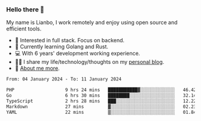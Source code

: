 ### Hello there 👋

My name is Lianbo, I work remotely and enjoy using open source and efficient tools.

- 🔭 Interested in full stack. Focus on backend.
- 🌱 Currently learning Golang and Rust.
- 💻 With 6 years' development working experience.
- ✍🏻 I share my life/technology/thoughts on my [personal blog](https://godruoyi.com).
- 👒 [About me more](https://godruoyi.com/posts/About-godruoyi).

<!--START_SECTION:waka-->

```txt
From: 04 January 2024 - To: 11 January 2024

PHP                   9 hrs 24 mins   ███████████▓░░░░░░░░░░░░░   46.42 %
Go                    6 hrs 30 mins   ████████░░░░░░░░░░░░░░░░░   32.14 %
TypeScript            2 hrs 28 mins   ███░░░░░░░░░░░░░░░░░░░░░░   12.22 %
Markdown              27 mins         ▓░░░░░░░░░░░░░░░░░░░░░░░░   02.23 %
YAML                  22 mins         ▒░░░░░░░░░░░░░░░░░░░░░░░░   01.84 %
```

<!--END_SECTION:waka-->
